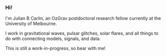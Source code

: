 ### Hi!

I'm Julian B Carlin, an OzGrav postdoctoral research fellow currently at the University of Melbourne.

I work in gravitational waves, pulsar glitches, solar flares, and all things to do with connecting models, signals, and data.

This is still a work-in-progress, so bear with me!

<!--
**JulianCarlin/JulianCarlin** is a ✨ _special_ ✨ repository because its `README.md` (this file) appears on your GitHub profile.

Here are some ideas to get you started:

- 🔭 I’m currently working on ...
- 🌱 I’m currently learning ...
- 👯 I’m looking to collaborate on ...
- 🤔 I’m looking for help with ...
- 💬 Ask me about ...
- 📫 How to reach me: ...
- 😄 Pronouns: ...
- ⚡ Fun fact: ...
-->
